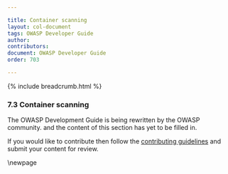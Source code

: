 ```yaml
---

title: Container scanning
layout: col-document
tags: OWASP Developer Guide
author:
contributors:
document: OWASP Developer Guide
order: 703

---
```


{% include breadcrumb.html %}

### 7.3 Container scanning

The OWASP Development Guide is being rewritten by the OWASP community.
and the content of this section has yet to be filled in.

If you would like to contribute then follow the
[contributing guidelines](https://github.com/OWASP/www-project-developer-guide/blob/main/contributing.md)
and submit your content for review.

\newpage
